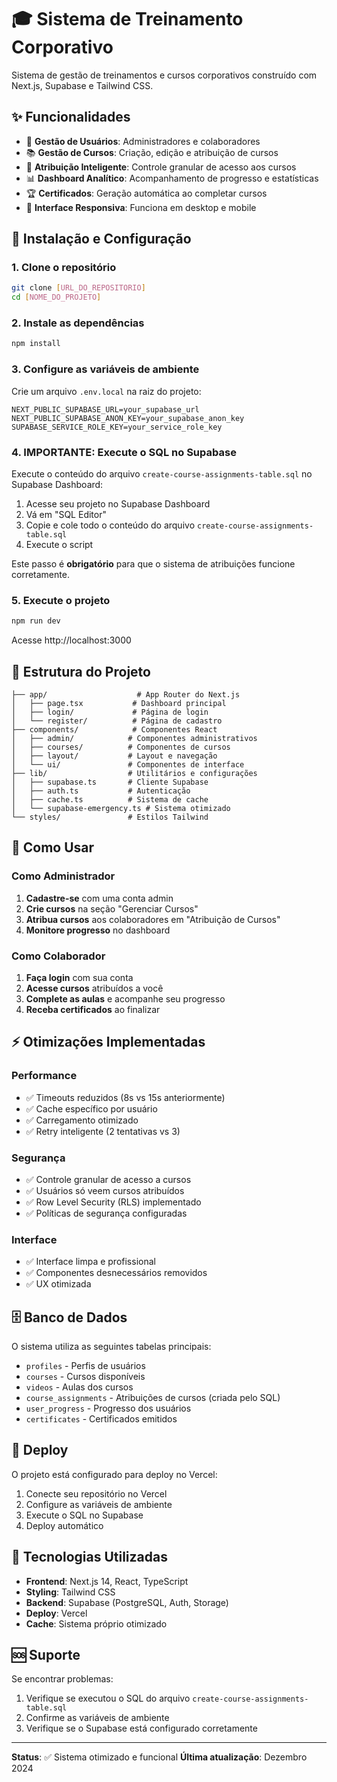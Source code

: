 # 🎓 Sistema de Treinamento Corporativo

Sistema de gestão de treinamentos e cursos corporativos construído com Next.js, Supabase e Tailwind CSS.

## ✨ Funcionalidades

- 👥 **Gestão de Usuários**: Administradores e colaboradores
- 📚 **Gestão de Cursos**: Criação, edição e atribuição de cursos
- 🎯 **Atribuição Inteligente**: Controle granular de acesso aos cursos
- 📊 **Dashboard Analítico**: Acompanhamento de progresso e estatísticas
- 🏆 **Certificados**: Geração automática ao completar cursos
- 📱 **Interface Responsiva**: Funciona em desktop e mobile

## 🚀 Instalação e Configuração

### 1. Clone o repositório
```bash
git clone [URL_DO_REPOSITORIO]
cd [NOME_DO_PROJETO]
```

### 2. Instale as dependências
```bash
npm install
```

### 3. Configure as variáveis de ambiente
Crie um arquivo `.env.local` na raiz do projeto:
```env
NEXT_PUBLIC_SUPABASE_URL=your_supabase_url
NEXT_PUBLIC_SUPABASE_ANON_KEY=your_supabase_anon_key
SUPABASE_SERVICE_ROLE_KEY=your_service_role_key
```

### 4. **IMPORTANTE**: Execute o SQL no Supabase
Execute o conteúdo do arquivo `create-course-assignments-table.sql` no Supabase Dashboard:
1. Acesse seu projeto no Supabase Dashboard
2. Vá em "SQL Editor"
3. Copie e cole todo o conteúdo do arquivo `create-course-assignments-table.sql`
4. Execute o script

Este passo é **obrigatório** para que o sistema de atribuições funcione corretamente.

### 5. Execute o projeto
```bash
npm run dev
```

Acesse http://localhost:3000

## 🔧 Estrutura do Projeto

```
├── app/                    # App Router do Next.js
│   ├── page.tsx           # Dashboard principal
│   ├── login/             # Página de login
│   └── register/          # Página de cadastro
├── components/            # Componentes React
│   ├── admin/            # Componentes administrativos
│   ├── courses/          # Componentes de cursos
│   ├── layout/           # Layout e navegação
│   └── ui/               # Componentes de interface
├── lib/                  # Utilitários e configurações
│   ├── supabase.ts       # Cliente Supabase
│   ├── auth.ts           # Autenticação
│   ├── cache.ts          # Sistema de cache
│   └── supabase-emergency.ts # Sistema otimizado
└── styles/               # Estilos Tailwind
```

## 🎯 Como Usar

### Como Administrador
1. **Cadastre-se** com uma conta admin
2. **Crie cursos** na seção "Gerenciar Cursos"
3. **Atribua cursos** aos colaboradores em "Atribuição de Cursos"
4. **Monitore progresso** no dashboard

### Como Colaborador
1. **Faça login** com sua conta
2. **Acesse cursos** atribuídos a você
3. **Complete as aulas** e acompanhe seu progresso
4. **Receba certificados** ao finalizar

## ⚡ Otimizações Implementadas

### Performance
- ✅ Timeouts reduzidos (8s vs 15s anteriormente)
- ✅ Cache específico por usuário
- ✅ Carregamento otimizado
- ✅ Retry inteligente (2 tentativas vs 3)

### Segurança
- ✅ Controle granular de acesso a cursos
- ✅ Usuários só veem cursos atribuídos
- ✅ Row Level Security (RLS) implementado
- ✅ Políticas de segurança configuradas

### Interface
- ✅ Interface limpa e profissional
- ✅ Componentes desnecessários removidos
- ✅ UX otimizada

## 🗄️ Banco de Dados

O sistema utiliza as seguintes tabelas principais:
- `profiles` - Perfis de usuários
- `courses` - Cursos disponíveis
- `videos` - Aulas dos cursos
- `course_assignments` - Atribuições de cursos (criada pelo SQL)
- `user_progress` - Progresso dos usuários
- `certificates` - Certificados emitidos

## 🚀 Deploy

O projeto está configurado para deploy no Vercel:
1. Conecte seu repositório no Vercel
2. Configure as variáveis de ambiente
3. Execute o SQL no Supabase
4. Deploy automático

## 📝 Tecnologias Utilizadas

- **Frontend**: Next.js 14, React, TypeScript
- **Styling**: Tailwind CSS
- **Backend**: Supabase (PostgreSQL, Auth, Storage)
- **Deploy**: Vercel
- **Cache**: Sistema próprio otimizado

## 🆘 Suporte

Se encontrar problemas:
1. Verifique se executou o SQL do arquivo `create-course-assignments-table.sql`
2. Confirme as variáveis de ambiente
3. Verifique se o Supabase está configurado corretamente

---

**Status**: ✅ Sistema otimizado e funcional
**Última atualização**: Dezembro 2024
